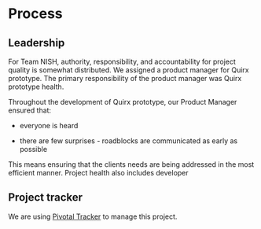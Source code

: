 # Process

## Leadership

For Team NISH, authority, responsibility, and accountability for project quality is somewhat distributed. We assigned a product manager for Quirx prototype. The primary responsibility of the product manager was Quirx prototype health.

Throughout the development of Quirx prototype, our Product Manager ensured that:

* everyone is heard

* there are few surprises - roadblocks are communicated as early as possible

This means ensuring that the clients needs are being addressed in the most efficient manner. Project health also includes developer 

## Project tracker

We are using [Pivotal Tracker](https://www.pivotaltracker.com/n/projects/1370420) to manage this project.
